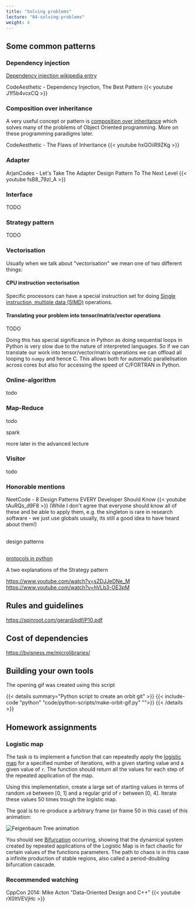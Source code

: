 ```yaml
---
title: "Solving problems"
lecture: "04-solving-problems"
weight: 4
---
```



## Some common patterns

### Dependency injection

[Dependency injection wikipedia entry](https://en.wikipedia.org/wiki/Dependency_injection)

CodeAesthetic - Dependency Injection, The Best Pattern
{{< youtube J1f5b4vcxCQ >}}

### Composition over inheritance

A very useful concept or pattern is [composition over inheritance](https://en.wikipedia.org/wiki/Composition_over_inheritance) which solves many of the problems of Object Oriented programming. More on these programming paradigms later.

CodeAesthetic - The Flaws of Inheritance
{{< youtube hxGOiiR9ZKg >}}

### Adapter

ArjanCodes - Let's Take The Adapter Design Pattern To The Next Level 
{{< youtube fsB8_79zI_A >}}

### Interface

TODO

### Strategy pattern

TODO

### Vectorisation

Usually when we talk about "vectorisation" we mean one of two different things:

#### CPU instruction vectorisation

Specific processors can have a special instruction set for doing [Single instruction, multiple data (SIMD)](https://en.wikipedia.org/wiki/Single_instruction,_multiple_data) operations. 

#### Translating your problem into tensor/matrix/vector operations

TODO

Doing this has special significance in Python as doing sequential loops in Python is very slow due to the nature of interpreted languages. So if we can translate our work into tensor/vector/matrix operations we can offload all looping to `numpy` and hence C. This allows both for automatic parallelisation across cores but also for accessing the speed of C/FORTRAN in Python.

### Online-algorithm

todo

### Map-Reduce

todo 

spark

more later in the advanced lecture

### Visitor

todo

### Honorable mentions

NeetCode - 8 Design Patterns EVERY Developer Should Know
{{< youtube tAuRQs_d9F8 >}}
(While I don't agree that everyone should know all of these and be able to apply them, e.g. the singleton is rare in research software - we just use globals usually, its still a good idea to have heard about them!)

## 

design patterns




##

[protocols in python](https://typing.python.org/en/latest/spec/protocol.html#protocols)

A two explanations of the Strategy pattern 

https://www.youtube.com/watch?v=sZDJJeDNe_M
https://www.youtube.com/watch?v=hVLb3-OE3pM

## Rules and guidelines

https://spinroot.com/gerard/pdf/P10.pdf

## Cost of dependencies

https://bvisness.me/microlibraries/

## Building your own tools

The opening gif was created using this script

{{< details summary="Python script to create an orbit git" >}}
{{< include-code "python" "code/python-scripts/make-orbit-gif.py" "">}}
{{< /details >}}


## Homework assignments

### Logistic map

The task is to implement a function that can repeatedly apply the [logistic map](https://en.wikipedia.org/wiki/Logistic_map) for a specified number of iterations, with a given starting value and a given value of `r`. The function should return all the values for each step of the repeated application of the map. 

Using this implementation, create a large set of starting values in terms of random `x0` between [0, 1] and a regular grid of `r` between [0, 4]. Iterate these values 50 times trough the logistic map.

The goal is to re-produce a arbitrary frame (or frame 50 in this case) of this animation:

![Feigenbaum Tree animation](https://upload.wikimedia.org/wikipedia/commons/0/09/Feigenbaum_Tree.gif)

You should see [Bifurcation](https://en.wikipedia.org/wiki/Bifurcation_theory) occurring, showing that the dynamical system created by repeated applications of the Logistic Map is in fact chaotic for certain values of the functions parameters. The path to chaos is in this case a infinite production of stable regions, also called a period-doubling bifurcation cascade.

### Recommended watching

CppCon 2014: Mike Acton "Data-Oriented Design and C++"
{{< youtube rX0ItVEVjHc >}}
